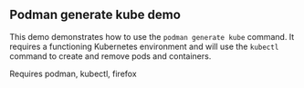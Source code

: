 ## Podman generate kube demo

This demo demonstrates how to use the `podman generate kube` command.  It requires
a functioning Kubernetes environment and will use the `kubectl` command to create
and remove pods and containers.

Requires podman, kubectl, firefox
